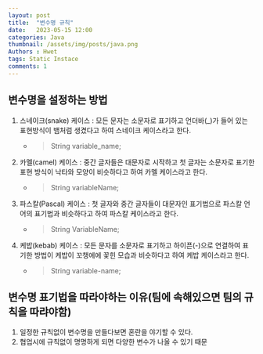 ```yaml
---
layout: post
title:  "변수명 규칙"
date:   2023-05-15 12:00
categories: Java
thumbnail: /assets/img/posts/java.png
Authors : Hwet
tags: Static Instace
comments: 1
---
```

## 변수명을 설정하는 방법
1. 스네이크(snake) 케이스 : 모든 문자는 소문자로 표기하고 언더바(_)가 들어 있는 표현방식이 뱀처럼 생겼다고 하여 스네이크 케이스라고 한다.
    - > String variable_name;
2. 카멜(camel) 케이스 : 중간 글자들은 대문자로 시작하고 첫 글자는 소문자로 표기한 표현 방식이 낙타와 모양이 비슷하다고 하여 카멜 케이스라고 한다.
    - > String variableName;
3. 파스칼(Pascal) 케이스 : 첫 글자와 중간 글자들이 대문자인 표기법으로 파스칼 언어의 표기법과 비슷하다고 하여 파스칼 케이스라고 한다.
    - > String VariableName;
4. 케밥(kebab) 케이스 :  모든 문자를 소문자로 표기하고 하이픈(-)으로 연결하여 표기한 방법이 케밥이 꼬챙에에 꽃힌 모습과 비슷하다고 하여 케밥 케이스라고 한다.
   - > String variable-name;

## 변수명 표기법을 따라야하는 이유(팀에 속해있으면 팀의 규칙을 따랴야함)
1. 일정한 규칙없이 변수명을 만들다보면 혼란을 야기할 수 있다. 
2. 협업시에 규칙없이 명명하게 되면 다양한 변수가 나올 수 있기 때문 